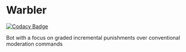 # Warbler
[![Codacy Badge](https://app.codacy.com/project/badge/Grade/df186628984846f9a5e9c066e748e70f)](https://www.codacy.com/gh/boehs/Warbler/dashboard?utm_source=github.com&amp;utm_medium=referral&amp;utm_content=boehs/Warbler&amp;utm_campaign=Badge_Grade)

Bot with a focus on graded incremental punishments over conventional moderation commands
